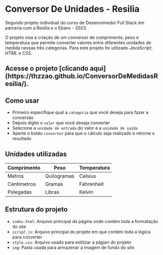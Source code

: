 # Conversor De Unidades - Resilia

Segundo projeto individual do curso de Desenvolvedor Full Stack em parceria com a Resilia e o Ebanx - 2023.

O projeto visa a criação de um conversor de comprimento, peso e temperatura que permite converter valores entre diferentes unidades de medida nessas três categorias. 
Para este projeto foi utilizado *JavaScript*, *HTML* e *CSS*.

<h2>Acesse o projeto [clicando aqui](https://thzzao.github.io/ConversorDeMedidasResilia/).</h2>

## Como usar
- Primeiro especifique qual a `categoria` que você deseja para fazer a conversão
- Depois digite o `valor` que você deseja converter
- Selecione a `unidade de entrada` do valor e a `unidade de saída`
- Aperte o botão `converter` para que o cálculo seja realizado e retorne o resultado

## Unidades utilizadas 
| Comprimento | Peso | Temperatura |
|-|-|-|
|Metros|Quilogramas|Celsius|
|Centímetros|Gramas|Fahrenheit|
|Polegadas|Libras|Kelvin|

## Estrutura do projeto
- `index.html`: Arquivo principal da página onde contém toda a formatação do site
- `script.js`: Arquivo principal do projeto em que contém toda a lógica para converter
- `style.css`: Arquivo usado para estilizar a págian do projeto
- `img`: Pasta usada para armazenar a imagem de fundo do site






